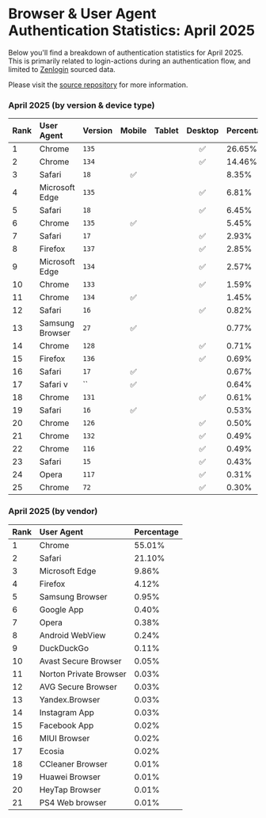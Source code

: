 # Browser & User Agent Authentication Statistics: April 2025

Below you'll find a breakdown of authentication statistics for
April 2025. This is primarily related to login-actions during an
authentication flow, and limited to <a href="https://zenlogin.co"/>Zenlogin</a>
sourced data.

Please visit the
<a href="https://github.com/zenlogin/browser-user-agent-authentication-statistics">source repository</a>
for more information.

### April 2025 (by version & device type)
| Rank | User Agent | Version | Mobile | Tablet | Desktop | Percentage |
| :--- | :--- | :--- | :---: | :---: | :---: | :--- |
| 1 | Chrome | `135` | | | ✅ | 26.65% |
| 2 | Chrome | `134` | | | ✅ | 14.46% |
| 3 | Safari | `18` | ✅ | | | 8.35% |
| 4 | Microsoft Edge | `135` | | | ✅ | 6.81% |
| 5 | Safari | `18` | | | ✅ | 6.45% |
| 6 | Chrome | `135` | ✅ | | | 5.45% |
| 7 | Safari | `17` | | | ✅ | 2.93% |
| 8 | Firefox | `137` | | | ✅ | 2.85% |
| 9 | Microsoft Edge | `134` | | | ✅ | 2.57% |
| 10 | Chrome | `133` | | | ✅ | 1.59% |
| 11 | Chrome | `134` | ✅ | | | 1.45% |
| 12 | Safari | `16` | | | ✅ | 0.82% |
| 13 | Samsung Browser | `27` | ✅ | | | 0.77% |
| 14 | Chrome | `128` | | | ✅ | 0.71% |
| 15 | Firefox | `136` | | | ✅ | 0.69% |
| 16 | Safari | `17` | ✅ | | | 0.67% |
| 17 | Safari v | `` | ✅ | | | 0.64% |
| 18 | Chrome | `131` | | | ✅ | 0.61% |
| 19 | Safari | `16` | ✅ | | | 0.53% |
| 20 | Chrome | `126` | | | ✅ | 0.50% |
| 21 | Chrome | `132` | | | ✅ | 0.49% |
| 22 | Chrome | `116` | | | ✅ | 0.49% |
| 23 | Safari | `15` | | | ✅ | 0.43% |
| 24 | Opera | `117` | | | ✅ | 0.31% |
| 25 | Chrome | `72` | | | ✅ | 0.30% |

### April 2025 (by vendor)
| Rank | User Agent | Percentage |
| :--- | :--- | :--- |
| 1 | Chrome | 55.01% |
| 2 | Safari | 21.10% |
| 3 | Microsoft Edge | 9.86% |
| 4 | Firefox | 4.12% |
| 5 | Samsung Browser | 0.95% |
| 6 | Google App | 0.40% |
| 7 | Opera | 0.38% |
| 8 | Android WebView | 0.24% |
| 9 | DuckDuckGo | 0.11% |
| 10 | Avast Secure Browser | 0.05% |
| 11 | Norton Private Browser | 0.03% |
| 12 | AVG Secure Browser | 0.03% |
| 13 | Yandex.Browser | 0.03% |
| 14 | Instagram App | 0.03% |
| 15 | Facebook App | 0.02% |
| 16 | MIUI Browser | 0.02% |
| 17 | Ecosia | 0.02% |
| 18 | CCleaner Browser | 0.01% |
| 19 | Huawei Browser | 0.01% |
| 20 | HeyTap Browser | 0.01% |
| 21 | PS4 Web browser | 0.01% |
